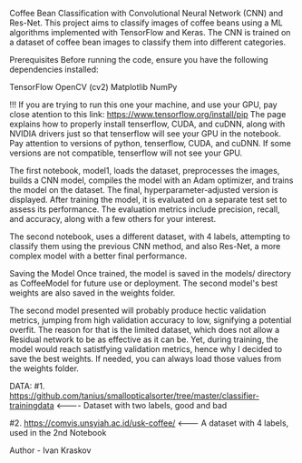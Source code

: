 Coffee Bean Classification with Convolutional Neural Network (CNN) and Res-Net.
This project aims to classify images of coffee beans using a ML algorithms implemented with TensorFlow and Keras. The CNN is trained on a dataset of coffee bean images to classify them into different categories.

Prerequisites
Before running the code, ensure you have the following dependencies installed:

TensorFlow
OpenCV (cv2)
Matplotlib
NumPy

!!! If you are trying to run this one your machine, and use your GPU, pay close atention to this link: https://www.tensorflow.org/install/pip
The page explains how to properly install tenserflow, CUDA, and cuDNN, along with NVIDIA drivers just so that tenserflow will see your GPU in the notebook. Pay attention to versions of python, tenserflow, CUDA, and cuDNN. If some versions are not compatible, tenserflow will not see your GPU.

The first notebook, model1, loads the dataset, preprocesses the images, builds a CNN model, compiles the model with an Adam optimizer, and trains the model on the dataset. The final, hyperparameter-adjusted version is displayed. After training the model, it is evaluated on a separate test set to assess its performance. The evaluation metrics include precision, recall, and accuracy, along with a few others for your interest.

The second notebook, uses a different dataset, with 4 labels, attempting to classify them using the previous CNN method, and also Res-Net, a more complex model with a better final performance.

Saving the Model
Once trained, the model is saved in the models/ directory as CoffeeModel for future use or deployment. The second model's best weights are also saved in the weights folder.

The second model presented will probably produce hectic validation metrics, jumping from high validation accuracy to low, signifying a potential overfit. The reason for that is the limited dataset, which does not allow a Residual network to be as effective as it can be. Yet, during training, the model would reach satistfying validation metrics, hence why I decided to save the best weights. If needed, you can always load those values from the weights folder.

DATA:
#1. https://github.com/tanius/smallopticalsorter/tree/master/classifier-trainingdata <---- Dataset with two labels, good and bad

#2. https://comvis.unsyiah.ac.id/usk-coffee/ <--- A dataset with 4 labels, used in the 2nd Notebook

Author - Ivan Kraskov
